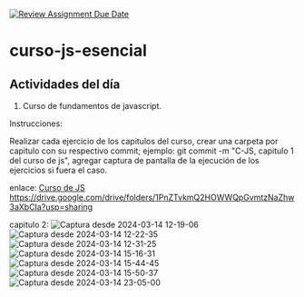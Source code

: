 [![Review Assignment Due Date](https://classroom.github.com/assets/deadline-readme-button-24ddc0f5d75046c5622901739e7c5dd533143b0c8e959d652212380cedb1ea36.svg)](https://classroom.github.com/a/05oMDW3D)
# curso-js-esencial
## Actividades del día

1. Curso de fundamentos de javascript.

Instrucciones:
  
  Realizar cada ejercicio de los capitulos del curso, crear una carpeta por capitulo con su respectivo commit; ejemplo: git commit -m "C-JS, capitulo 1 del curso de js",
  agregar captura de pantalla de la ejecución de los  ejercicios si fuera el caso.

enlace: [Curso de JS]('https://drive.google.com/drive/folders/1PnZTvkmQ2HOWWQpGvmtzNaZhw3aXbCIa?usp=sharing')
https://drive.google.com/drive/folders/1PnZTvkmQ2HOWWQpGvmtzNaZhw3aXbCIa?usp=sharing

capitulo 2:
![Captura desde 2024-03-14 12-19-06](https://github.com/Internship-ciancoders-24-1/curso-de-js-esencial-Abigail-Alvarado/assets/74523252/7d573e41-8dff-48f3-8396-71f4173de34c)
![Captura desde 2024-03-14 12-22-35](https://github.com/Internship-ciancoders-24-1/curso-de-js-esencial-Abigail-Alvarado/assets/74523252/d52b6709-98ad-4bed-b650-542b9650e18e)
![Captura desde 2024-03-14 12-31-25](https://github.com/Internship-ciancoders-24-1/curso-de-js-esencial-Abigail-Alvarado/assets/74523252/9f7883d1-6152-4db1-803a-faa2503fe47c)
![Captura desde 2024-03-14 15-16-31](https://github.com/Internship-ciancoders-24-1/curso-de-js-esencial-Abigail-Alvarado/assets/74523252/6cbb6303-07da-4f6a-858e-b0ab2137ae46)
![Captura desde 2024-03-14 15-44-45](https://github.com/Internship-ciancoders-24-1/curso-de-js-esencial-Abigail-Alvarado/assets/74523252/91fab88a-6c39-4dda-9feb-302be405077d)
![Captura desde 2024-03-14 15-50-37](https://github.com/Internship-ciancoders-24-1/curso-de-js-esencial-Abigail-Alvarado/assets/74523252/6cfc9ec3-ea36-439a-8850-930f72e18553)
![Captura desde 2024-03-14 23-05-00](https://github.com/Internship-ciancoders-24-1/curso-de-js-esencial-Abigail-Alvarado/assets/74523252/61b68be9-d81c-485f-8e89-9a771a8eabdb)


